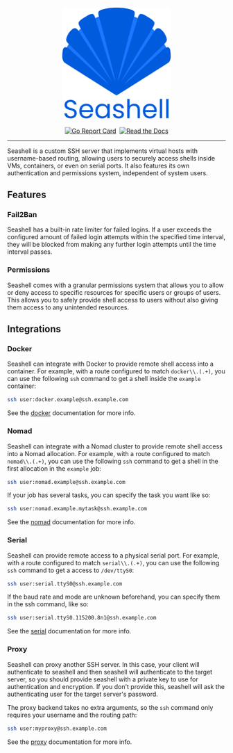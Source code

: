 <p align="center">
<img src="assets/seashell-text.svg" width="250" alt="Seashell logo"><br><br>
<a href="https://goreportcard.com/report/go.elara.ws/seashell"><img src="https://goreportcard.com/badge/go.elara.ws/seashell?style=for-the-badge" alt="Go Report Card"></a>&nbsp;
<a href="https://gitea.elara.ws/Elara6331/seashell/wiki/Home"><img src="https://img.shields.io/badge/read%20the-docs-purple?style=for-the-badge" alt="Read the Docs"></a>
</p>

---

Seashell is a custom SSH server that implements virtual hosts with username-based routing, allowing users to securely access shells inside VMs, containers, or even on serial ports. It also features its own authentication and permissions system, independent of system users.

## Features

### Fail2Ban

Seashell has a built-in rate limiter for failed logins. If a user exceeds the configured amount of failed login attempts within the specified time interval, they will be blocked from making any further login attempts until the time interval passes.

### Permissions

Seashell comes with a granular permissions system that allows you to allow or deny access to specific resources for specific users or groups of users. This allows you to safely provide shell access to users without also giving them access to any unintended resources.

## Integrations

### Docker

Seashell can integrate with Docker to provide remote shell access into a container. For example, with a route configured to match `docker\\.(.+)`, you can use the following `ssh` command to get a shell inside the `example` container:

```bash
ssh user:docker.example@ssh.example.com
```

See the [docker](https://gitea.elara.ws/Elara6331/seashell/wiki/Backends#docker) documentation for more info.

### Nomad

Seashell can integrate with a Nomad cluster to provide remote shell access into a Nomad allocation. For example, with a route configured to match `nomad\\.(.+)`, you can use the following `ssh` command to get a shell in the first allocation in the `example` job:

```bash
ssh user:nomad.example@ssh.example.com
```

If your job has several tasks, you can specify the task you want like so:

```bash
ssh user:nomad.example.mytask@ssh.example.com
```

See the [nomad](https://gitea.elara.ws/Elara6331/seashell/wiki/Backends#nomad) documentation for more info.

### Serial

Seashell can provide remote access to a physical serial port. For example, with a route configured to match `serial\\.(.+)`, you can use the following `ssh` command to get a access to `/dev/ttyS0`:

```bash
ssh user:serial.ttyS0@ssh.example.com
```

If the baud rate and mode are unknown beforehand, you can specify them in the ssh command, like so:

```bash
ssh user:serial.ttyS0.115200.8n1@ssh.example.com
```

See the [serial](https://gitea.elara.ws/Elara6331/seashell/wiki/Backends#serial) documentation for more info.

### Proxy

Seashell can proxy another SSH server. In this case, your client will authenticate to seashell and then seashell will authenticate to the target server, so you should provide seashell with a private key to use for authentication and encryption. If you don't provide this, seashell will ask the authenticating user for the target server's password.

The proxy backend takes no extra arguments, so the `ssh` command only requires your username and the routing path:

```bash
ssh user:myproxy@ssh.example.com
```

See the [proxy](https://gitea.elara.ws/Elara6331/seashell/wiki/Backends#proxy) documentation for more info.